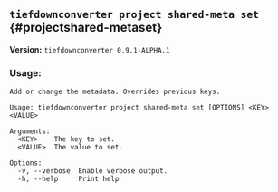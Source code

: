 ## `tiefdownconverter project shared-meta set` {#projectshared-metaset}

**Version:** `tiefdownconverter 0.9.1-ALPHA.1`

### Usage:
```
Add or change the metadata. Overrides previous keys.

Usage: tiefdownconverter project shared-meta set [OPTIONS] <KEY> <VALUE>

Arguments:
  <KEY>    The key to set.
  <VALUE>  The value to set.

Options:
  -v, --verbose  Enable verbose output.
  -h, --help     Print help
```

